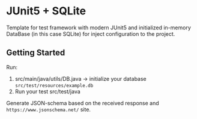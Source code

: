 # JUnit5 + SQLite

Template for test framework with modern JUnit5 and initialized in-memory DataBase (in this case SQLite) for inject configuration to the project.

## Getting Started

Run:
1) src/main/java/utils/DB.java -> initialize your database `src/test/resources/example.db`
2) Run your test
src/test/java

Generate JSON-schema based on the received response and `https://www.jsonschema.net/` site.
